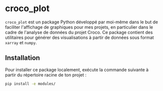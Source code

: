 # croco_plot

`croco_plot` est un package Python développé par moi-même dans le but de faciliter l'affichage de graphiques pour mes projets, en particulier dans le cadre de l'analyse de données du projet Croco. Ce package contient des utilitaires pour générer des visualisations à partir de données sous format `xarray` et `numpy`.

## Installation

Pour installer ce package localement, exécute la commande suivante à partir du répertoire racine de ton projet :

```bash
pip install -e modules/
```
